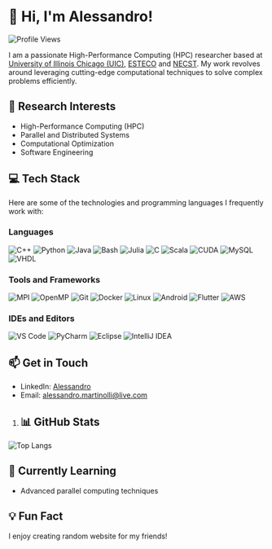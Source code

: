 # 👋 Hi, I'm Alessandro!

![Profile Views](https://komarev.com/ghpvc/?username=your-username&color=brightgreen)

I am a passionate High-Performance Computing (HPC) researcher based at [University of Illinois Chicago (UIC)](https://www.uic.edu/), [ESTECO](https://www.esteco.com/) and [NECST](). My work revolves around leveraging cutting-edge computational techniques to solve complex problems efficiently.

## 🔬 Research Interests
- High-Performance Computing (HPC)
- Parallel and Distributed Systems
- Computational Optimization
- Software Engineering

## 💻 Tech Stack
Here are some of the technologies and programming languages I frequently work with:

### Languages
![C++](https://img.shields.io/badge/-C++-00599C?style=flat&logo=c++)
![Python](https://img.shields.io/badge/-Python-3776AB?style=flat&logo=python)
![Java](https://img.shields.io/badge/-Java-007396?style=flat&logo=java)
![Bash](https://img.shields.io/badge/-Bash-4EAA25?style=flat&logo=gnu-bash)
![Julia](https://img.shields.io/badge/-Julia-9558B2?style=flat&logo=julia)
![C](https://img.shields.io/badge/-C-A8B9CC?style=flat&logo=c)
![Scala](https://img.shields.io/badge/-Scala-DC322F?style=flat&logo=scala)
![CUDA](https://img.shields.io/badge/-CUDA-76B900?style=flat&logo=nvidia)
![MySQL](https://img.shields.io/badge/-MySQL-4479A1?style=flat&logo=mysql)
![VHDL](https://img.shields.io/badge/-VHDL-3A3A3A?style=flat&logo=vhdl)

### Tools and Frameworks
![MPI](https://img.shields.io/badge/-MPI-333333?style=flat&logo=mpi)
![OpenMP](https://img.shields.io/badge/-OpenMP-333333?style=flat&logo=openmp)
![Git](https://img.shields.io/badge/-Git-F05032?style=flat&logo=git)
![Docker](https://img.shields.io/badge/-Docker-2496ED?style=flat&logo=docker)
![Linux](https://img.shields.io/badge/-Linux-FCC624?style=flat&logo=linux)
![Android](https://img.shields.io/badge/-Android-3DDC84?style=flat&logo=android)
![Flutter](https://img.shields.io/badge/-Flutter-02569B?style=flat&logo=flutter)
![AWS](https://img.shields.io/badge/-AWS-232F3E?style=flat&logo=amazon-aws)

### IDEs and Editors
![VS Code](https://img.shields.io/badge/-VS%20Code-007ACC?style=flat&logo=visual-studio-code)
![PyCharm](https://img.shields.io/badge/-PyCharm-000000?style=flat&logo=pycharm)
![Eclipse](https://img.shields.io/badge/-Eclipse-2C2255?style=flat&logo=eclipse)
![IntelliJ IDEA](https://img.shields.io/badge/-IntelliJ%20IDEA-000000?style=flat&logo=intellij-idea)

## 📫 Get in Touch
- LinkedIn: [Alessandro]([https://www.linkedin.com/](https://www.linkedin.com/in/alessandro-martinolli-283a8a226/?locale=de_DE&trk=people-guest_people_search-card))
- Email: [alessandro.martinolli@live.com](mailto:alessandro.martinolli@live.com)

1. ## 📊 GitHub Stats

![Top Langs](https://github-readme-stats.vercel.app/api/top-langs/?username=Al3ssandro-create&layout=compact&theme=radical)

## 🌱 Currently Learning
- Advanced parallel computing techniques

## 💡 Fun Fact
I enjoy creating random website for my friends!
